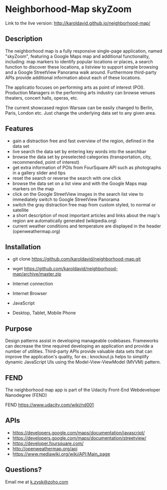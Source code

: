 # Neighborhood-Map skyZoom

Link to the live version: http://karoldavid.github.io/neighborhood-map/

## Description

The neighborhood map is a fully responsive single-page application, named "skyZoom", featuring a Google Maps map and additional functionality, including: map markers to identify popular locations or places, a search function to discover these locations,
a listview to support simple browsing and a Google StreetView Panorama walk around. Furthermore third-party APIs provide
additional information about each of these locations.

The applicatio focuses on performing arts as point of interest (POI). Production Managers in the performing arts industry 
can browse venues theaters, concert halls, operas, etc.

The current showcased region Warsaw can be easily changed to Berlin, Paris, London etc. Just change the underlying data set to any given area.

## Features

- gain a distraction free and fast overview of the region, defined in the data set
- live search the data set by entering key words into the searchbar
- browse the data set by preselected categories (transportation, city, recommended, point of interest)
- get extra information of POIs from FourSquare API such as photographs in a gallery slider and tips
- reset the search or reverse the search with one click
- browse the data set on a list view and with the Google Maps map markers on the map
- click on the Google StreetView images in the search list view to immediately switch to Google StreetView Panorama
- switch the gray distraction free map from custom styled, to normal or satellite
- a short description of most important articles and links about the map's region are automatically generated (wikipedia.org)
- current weather conditions and temperature are displayed in the header (openweathermap.org)

## Installation

* git clone https://github.com/karoldavid/neighborhood-map.git
* wget https://github.com/karoldavid/neighborhood-map/archive/master.zip

* Internet connection
* Internet Browser
* JavaScript
* Desktop, Tablet, Mobile Phone

## Purpose

Design patterns assist in developing manageable codebases. Frameworks can decrease the time required developing an application
and provide a number of utilities. Third-party APIs provide valuable data sets that can improve the application's quality, 
for ex.: knockout.js helps to simplify dynamic JavaScript UIs using the Model-View-ViewModel (MVVM) pattern.

## FEND

The neighborhood map app is part of the Udacity Front-End Webdeveloper Nanodegree (FEND)

FEND https://www.udacity.com/wiki/nd001

## APIs

* https://developers.google.com/maps/documentation/javascript/
* https://developers.google.com/maps/documentation/streetview/
* https://developer.foursquare.com/
* http://openweathermap.org/api
* https://www.mediawiki.org/wiki/API:Main_page

## Questions?

Email me at k.zysk@zoho.com
